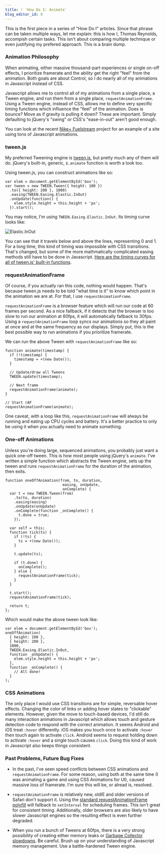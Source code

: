 ```yaml
---
title: ! 'How Do I: Animate'
blog_editor_id: 9
---
```


This is the first piece in a series of "How Do I" articles. Since that phrase can be taken multiple ways, let me explain: this is how I, Thomas Reynolds, accompish certain tasks. This isn't about comparing multiple technique or even justifying my prefered approach. This is a brain dump.

### Animation Philosophy

When animating, either massive thousand-part experiences or single on-off effects, I prioritize framerate and the ability get the right "feel" from the animation. Both goals are about Control, so I do nearly all of my animations in Javascript instead of CSS.

Javascript allows me to control all of my animations from a single place, a Tween engine, and run them from a single place, `requestAnimationFrame`. Using a Tween engine, instead of CSS, allows me to define very specific timing functions which influence the "feel" of the animation. Does is bounce? Move as if gravity is pulling it down? These are important. Simply defaulting to jQuery's "swing" or CSS's "ease-in-out" aren't good enough.

You can look at the recent [Nike+ Fuelstream](/2012/09/23/fuelstream.html) project for an example of a site using tons of Javascript animations.

### tween.js

My preferred Tweening engine is [tween.js](https://github.com/sole/tween.js/), but pretty much any of them will do. jQuery's built-in, generic, `$.animate` function is worth a look too.

Using tween.js, you can construct animations like so:

	var elem = document.getElementById('box');
	var tween = new TWEEN.Tween({ height: 100 })
      .to({ height: 200 }, 1000)
      .easing(TWEEN.Easing.Elastic.InOut)
      .onUpdate(function() {
        elem.style.height = this.height + 'px';
      }).start();

You may notice, I'm using `TWEEN.Easing.Elastic.InOut`. Its timing curve looks like:

![Elastic.InOut](/images/elastic.png)

You can see that it travels below and above the lines, representing 0 and 1. For a long time, this kind of timing was impossible with CSS transitions. That's changed, but some of the more mathmatically complicated easing methods still have to be done in Javascript. [Here are the timing curves for all of tween.js' built-in functions](http://sole.github.com/tween.js/examples/03_graphs.html).

### requestAnimationFrame

Of course, if you actually ran this code, nothing would happen. That's because tween.js needs to be told "what time is it" to know which point in the animation we are at. For that, I use `requestAnimationFrame`.

`requestAnimationFrame` is a browser feature which will run our code at 60 frames per second. As a nice fallback, if it detects that the browser is too slow to run our animation at 60fps, it will automatically fallback to 30fps. Using a `requestAnimationFrame` loop syncs our animations so they all paint at once and at the same frequency as our displays. Simply put, this is the best possible way to run animations if you prioritize framerate.

We can run the above Tween with `requestAnimationFrame` like so:

	function animate(timestamp) {
      if (!timestamp) {
        timestamp = +(new Date());
      }
      
      // Update/draw all Tweens
	  TWEEN.update(timestamp);
	  
  	  // Next frame
	  requestAnimationFrame(animate);
	}
	
	// Start rAF
	requestAnimationFrame(animate);

One caveat, with a loop like this, `requestAnimationFrame` will always be running and eating up CPU cycles and battery. It's a better practice to only be using it when you actually need to animate something.

### One-off Animations

Unless you're doing large, sequenced animations, you probably just want a quick one-off tween. This is how most people using jQuery's `animate`. I've written a simple function which abstracts the Tween engine, sets up the tween and runs `requestAnimationFrame` for the duration of the animation, then exits.
	
	function oneOffAnimation(from, to, duration, 
							  easing, onUpdate,
							  onComplete) {
	  var t = new TWEEN.Tween(from)
	    .to(to, duration)
	    .easing(easing)
	    .onUpdate(onUpdate)
	    .onComplete(function _onComplete() {
	      t.done = true;
	    });
	
	  var self = this;
	  function tick(ts) {
	    if (!ts) {
	      ts = +(new Date());
	    }
	
	    t.update(ts);
	
	    if (t.done) {
	      onComplete();
	    } else {
	      requestAnimationFrame(tick);
	    }
	  }
	
	  t.start();
	  requestAnimationFrame(tick);
	
	  return t;
	};
	
Which would make the above tween look like:

	var elem = document.getElementById('box');
	oneOffAnimation(
	  { height: 100 },
	  { height: 200 },
	  1000,
	  TWEEN.Easing.Elastic.InOut,
      function _onUpdate() {
        elem.style.height = this.height + 'px';
      },
      function _onComplete() {
        // All done!
      }
    );

### CSS Animations

The only place I would use CSS transitions are for simple, reversable hover effects. Changing the color of links or adding hover states to "clickable" elements. However, given the move to touch-based devices, I'd still do many interaction animations in Javascript which allows touch and gesture detection code to respond with the correct animation. It seems Android and iOS treat `:hover` differently. iOS makes you touch once to activate `:hover` then touch again to activate `click`. Android seems to request holding down to activate `:hover` and a single touch causes `click`. Doing this kind of work in Javascript also keeps things consistent.

### Past Problems, Future Bug Fixes

* In the past, I've seen speed conflicts between CSS animations and `requestAnimationFrame`. For some reason, using both at the same time (I was animating a game and using CSS Animations for UI), caused massive loss of framerate. I'm sure this will be, or alread is, resolved.

* `requestAnimationFrame` is relatively new, oldIE and older versions of Safari don't support it. Using the [standard requestAnimationFrame polyfill](http://paulirish.com/2011/requestanimationframe-for-smart-animating/) will fallback to `setInterval` for scheduling frames. This isn't great for consistent timing. Additionally, older browsers are also likely to have slower Javascript engines so the resulting effect is even further degraded.

* When you run a bunch of Tweens at 60fps, there is a very strong possibility of creating either memory leaks or [Garbage Collector slowdowns](https://www.scirra.com/blog/76/how-to-write-low-garbage-real-time-javascript). Be careful. Brush up on your understanding of Javascript memory management. Use a battle-hardened Tween engine.